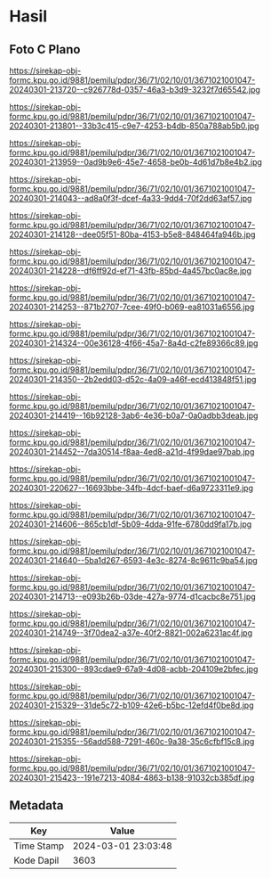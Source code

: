 # Hasil

## Foto C Plano

https://sirekap-obj-formc.kpu.go.id/9881/pemilu/pdpr/36/71/02/10/01/3671021001047-20240301-213720--c926778d-0357-46a3-b3d9-3232f7d65542.jpg

https://sirekap-obj-formc.kpu.go.id/9881/pemilu/pdpr/36/71/02/10/01/3671021001047-20240301-213801--33b3c415-c9e7-4253-b4db-850a788ab5b0.jpg

https://sirekap-obj-formc.kpu.go.id/9881/pemilu/pdpr/36/71/02/10/01/3671021001047-20240301-213959--0ad9b9e6-45e7-4658-be0b-4d61d7b8e4b2.jpg

https://sirekap-obj-formc.kpu.go.id/9881/pemilu/pdpr/36/71/02/10/01/3671021001047-20240301-214043--ad8a0f3f-dcef-4a33-9dd4-70f2dd63af57.jpg

https://sirekap-obj-formc.kpu.go.id/9881/pemilu/pdpr/36/71/02/10/01/3671021001047-20240301-214128--dee05f51-80ba-4153-b5e8-848464fa946b.jpg

https://sirekap-obj-formc.kpu.go.id/9881/pemilu/pdpr/36/71/02/10/01/3671021001047-20240301-214228--df6ff92d-ef71-43fb-85bd-4a457bc0ac8e.jpg

https://sirekap-obj-formc.kpu.go.id/9881/pemilu/pdpr/36/71/02/10/01/3671021001047-20240301-214253--871b2707-7cee-49f0-b069-ea81031a6556.jpg

https://sirekap-obj-formc.kpu.go.id/9881/pemilu/pdpr/36/71/02/10/01/3671021001047-20240301-214324--00e36128-4f66-45a7-8a4d-c2fe89366c89.jpg

https://sirekap-obj-formc.kpu.go.id/9881/pemilu/pdpr/36/71/02/10/01/3671021001047-20240301-214350--2b2edd03-d52c-4a09-a46f-ecd413848f51.jpg

https://sirekap-obj-formc.kpu.go.id/9881/pemilu/pdpr/36/71/02/10/01/3671021001047-20240301-214419--16b92128-3ab6-4e36-b0a7-0a0adbb3deab.jpg

https://sirekap-obj-formc.kpu.go.id/9881/pemilu/pdpr/36/71/02/10/01/3671021001047-20240301-214452--7da30514-f8aa-4ed8-a21d-4f99dae97bab.jpg

https://sirekap-obj-formc.kpu.go.id/9881/pemilu/pdpr/36/71/02/10/01/3671021001047-20240301-220627--16693bbe-34fb-4dcf-baef-d6a9723311e9.jpg

https://sirekap-obj-formc.kpu.go.id/9881/pemilu/pdpr/36/71/02/10/01/3671021001047-20240301-214606--865cb1df-5b09-4dda-91fe-6780dd9fa17b.jpg

https://sirekap-obj-formc.kpu.go.id/9881/pemilu/pdpr/36/71/02/10/01/3671021001047-20240301-214640--5ba1d267-6593-4e3c-8274-8c9611c9ba54.jpg

https://sirekap-obj-formc.kpu.go.id/9881/pemilu/pdpr/36/71/02/10/01/3671021001047-20240301-214713--e093b26b-03de-427a-9774-d1cacbc8e751.jpg

https://sirekap-obj-formc.kpu.go.id/9881/pemilu/pdpr/36/71/02/10/01/3671021001047-20240301-214749--3f70dea2-a37e-40f2-8821-002a6231ac4f.jpg

https://sirekap-obj-formc.kpu.go.id/9881/pemilu/pdpr/36/71/02/10/01/3671021001047-20240301-215300--893cdae9-67a9-4d08-acbb-204109e2bfec.jpg

https://sirekap-obj-formc.kpu.go.id/9881/pemilu/pdpr/36/71/02/10/01/3671021001047-20240301-215329--31de5c72-b109-42e6-b5bc-12efd4f0be8d.jpg

https://sirekap-obj-formc.kpu.go.id/9881/pemilu/pdpr/36/71/02/10/01/3671021001047-20240301-215355--56add588-7291-460c-9a38-35c6cfbf15c8.jpg

https://sirekap-obj-formc.kpu.go.id/9881/pemilu/pdpr/36/71/02/10/01/3671021001047-20240301-215423--191e7213-4084-4863-b138-91032cb385df.jpg


## Metadata

| Key        | Value               |
| ---------- | ------------------- |
| Time Stamp | 2024-03-01 23:03:48 |
| Kode Dapil | 3603                |



